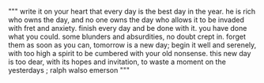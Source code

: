 """
write it on your heart that every day is the best day in the year.
he is rich who owns the day, and no one owns the day
who allows it to be invaded with fret and anxiety.
finish every day and be done with it.
you have done what you could.
some blunders and absurdities, no doubt crept in.
forget them as soon as you can,
tomorrow is a new day; begin it well and serenely,
with too high a spirit to be cumbered with your old nonsense.
this new day is too dear, with its hopes and invitation, 
to waste a moment on the yesterdays
; ralph walso emerson
"""
